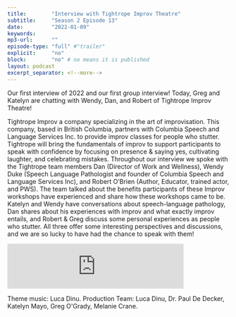 ```yaml
---
title:        "Interview with Tightrope Improv Theatre"
subtitle:     "Season 2 Episode 13"
date:         "2022-01-09"
keywords:
mp3-url:      ""
episode-type: "full" #"trailer"
explicit:     "no"
block:        "no" # no means it is published
layout: podcast
excerpt_separator: <!--more-->
---
```

Our first interview of 2022 and our first group interview! Today, Greg and Katelyn are chatting with Wendy, Dan, and Robert of Tightrope Improv Theatre!

Tightrope Improv a company specializing in the art of improvisation. This company, based in British Columbia, partners with Columbia Speech and Language Services Inc. to provide improv classes for people who stutter. Tightrope will bring the fundamentals of improv to support participants to speak with confidence by focusing on presence & saying yes, cultivating laughter, and celebrating mistakes. Throughout our interview we spoke with the Tightrope team members Dan (Director of Work and Wellness), Wendy Duke (Speech Language Pathologist and founder of Columbia Speech and Language Services Inc), and Robert O’Brien (Author, Educator, trained actor, and PWS). The team talked about the benefits participants of these Improv workshops have experienced and share how these workshops came to be. Katelyn and Wendy have conversations about speech-language pathology, Dan shares about his experiences with improv and what exactly improv entails, and Robert & Greg discuss some personal experiences as people who stutter. All three offer some interesting perspectives and discussions, and we are so lucky to have had the chance to speak with them!

<iframe src="https://anchor.fm/katelyn-mayo/embed/episodes/Interview-with-Tightrope-Improv-Theatre-e1cmbug/a-a775bha" height="102px" width="400px" frameborder="0" scrolling="no"></iframe>

Theme music: Luca Dinu. Production Team: Luca Dinu, Dr. Paul De Decker, Katelyn Mayo, Greg O'Grady, Melanie Crane.
